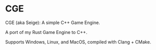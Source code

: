 # CGE

CGE (aka Seige): A simple C++ Game Engine.

A port of my Rust Game Engine to C++.

Supports Windows, Linux, and MacOS, compiled with Clang + CMake.
